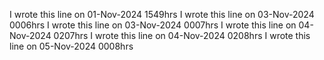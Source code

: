 
I wrote this line on 01-Nov-2024 1549hrs
I wrote this line on 03-Nov-2024 0006hrs
I wrote this line on 03-Nov-2024 0007hrs
I wrote this line on 04-Nov-2024 0207hrs
I wrote this line on 04-Nov-2024 0208hrs
I wrote this line on 05-Nov-2024 0008hrs
